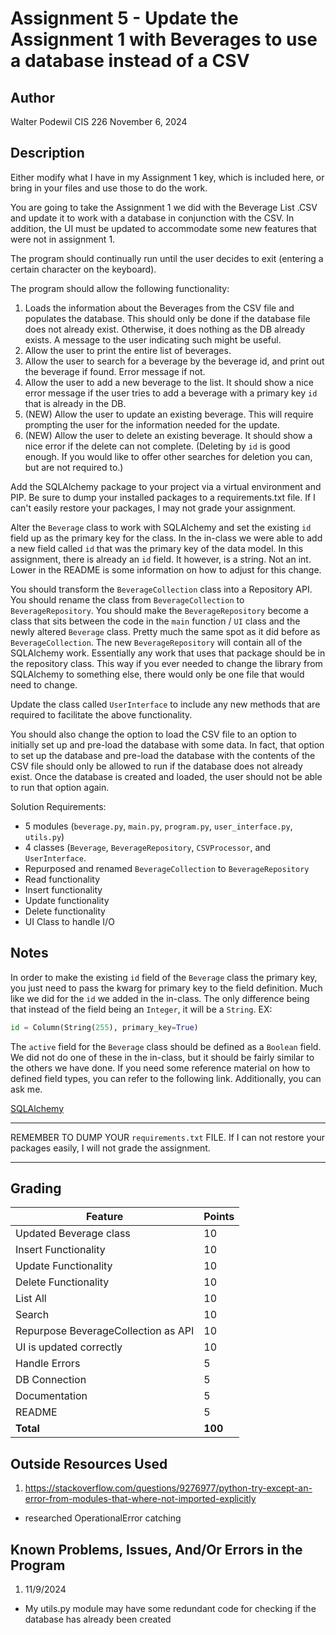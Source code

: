# Assignment 5 - Update the Assignment 1 with Beverages to use a database instead of a CSV

## Author
Walter Podewil
CIS 226
November 6, 2024


## Description

Either modify what I have in my Assignment 1 key, which is included here, or bring in your files and use those to do the work.

You are going to take the Assignment 1 we did with the Beverage List .CSV and update it to work with a database in conjunction with the CSV. In addition, the UI must be updated to accommodate some new features that were not in assignment 1.

The program should continually run until the user decides to exit (entering a certain character on the keyboard).

The program should allow the following functionality:

1. Loads the information about the Beverages from the CSV file and populates the database. This should only be done if the database file does not already exist. Otherwise, it does nothing as the DB already exists. A message to the user indicating such might be useful.
2. Allow the user to print the entire list of beverages.
3. Allow the user to search for a beverage by the beverage id, and print out the beverage if found. Error message if not.
4. Allow the user to add a new beverage to the list. It should show a nice error message if the user tries to add a beverage with a primary key `id` that is already in the DB.
5. (NEW) Allow the user to update an existing beverage. This will require prompting the user for the information needed for the update.
6. (NEW) Allow the user to delete an existing beverage. It should show a nice error if the delete can not complete. (Deleting by `id` is good enough. If you would like to offer other searches for deletion you can, but are not required to.)

Add the SQLAlchemy package to your project via a virtual environment and PIP. Be sure to dump your installed packages to a requirements.txt file. If I can't easily restore your packages, I may not grade your assignment.

Alter the `Beverage` class to work with SQLAlchemy and set the existing `id` field up as the primary key for the class. In the in-class we were able to add a new field called `id` that was the primary key of the data model. In this assignment, there is already an `id` field. It however, is a string. Not an int. Lower in the README is some information on how to adjust for this change.

You should transform the `BeverageCollection` class into a Repository API. You should rename the class from `BeverageCollection` to `BeverageRepository`. You should make the `BeverageRepository` become a class that sits between the code in the `main` function / `UI` class and the newly altered `Beverage` class. Pretty much the same spot as it did before as `BeverageCollection`. The new `BeverageRepository` will contain all of the SQLAlchemy work. Essentially any work that uses that package should be in the repository class. This way if you ever needed to change the library from SQLAlchemy to something else, there would only be one file that would need to change.

Update the class called `UserInterface` to include any new methods that are required to facilitate the above functionality.

You should also change the option to load the CSV file to an option to initially set up and pre-load the database with some data. In fact, that option to set up the database and pre-load the database with the contents of the CSV file should only be allowed to run if the database does not already exist. Once the database is created and loaded, the user should not be able to run that option again.


Solution Requirements:

* 5 modules (`beverage.py`, `main.py`, `program.py`, `user_interface.py`, `utils.py`)
* 4 classes (`Beverage`, `BeverageRepository`, `CSVProcessor`, and `UserInterface`.
* Repurposed and renamed `BeverageCollection` to `BeverageRepository`
* Read functionality
* Insert functionality
* Update functionality
* Delete functionality
* UI Class to handle I/O

## Notes
In order to make the existing `id` field of the `Beverage` class the primary key, you just need to pass the kwarg for primary key to the field definition. Much like we did for the `id` we added in the in-class. The only difference being that instead of the field being an `Integer`, it will be a `String`.
EX:
```python
id = Column(String(255), primary_key=True)
```

The `active` field for the `Beverage` class should be defined as a `Boolean` field. We did not do one of these in the in-class, but it should be fairly similar to the others we have done. If you need some reference material on how to defined field types, you can refer to the following link. Additionally, you can ask me.

[SQLAlchemy](https://docs.sqlalchemy.org/en/20/core/types.html)

---
REMEMBER TO DUMP YOUR `requirements.txt` FILE.
If I can not restore your packages easily, I will not grade the assignment.

---

## Grading
| Feature                                 | Points |
|-----------------------------------------|--------|
| Updated Beverage class                  | 10     |
| Insert Functionality                    | 10     |
| Update Functionality                    | 10     |
| Delete Functionality                    | 10     |
| List All                                | 10     |
| Search                                  | 10     |
| Repurpose BeverageCollection as API     | 10     |
| UI is updated correctly                 | 10     |
| Handle Errors                           | 5      |
| DB Connection                           | 5      |
| Documentation                           | 5      |
| README                                  | 5      |
| **Total**                               | **100**|

## Outside Resources Used
1. https://stackoverflow.com/questions/9276977/python-try-except-an-error-from-modules-that-where-not-imported-explicitly
 * researched OperationalError catching



## Known Problems, Issues, And/Or Errors in the Program
1. 11/9/2024
 * My utils.py module may have some redundant code for checking if the database has already been created

